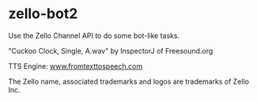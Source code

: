 # zello-bot2
Use the Zello Channel API to do some bot-like tasks.

"Cuckoo Clock, Single, A.wav" by InspectorJ of Freesound.org

TTS Engine: www.fromtexttospeech.com

The Zello name, associated trademarks and logos are trademarks of Zello Inc.
